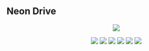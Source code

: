 ## Neon Drive

<p align="center"> 
  <img src="https://media.giphy.com/media/XBuh0LZxoCoNgx1g1M/giphy.webp"/>
</p>


<p align="center"> 
  <img src="https://img.shields.io/badge/PyTorch-1.4.0-blue"/>
  <img src="https://img.shields.io/badge/Matplotlib-3.1.2-blue"/>
  <img src="https://img.shields.io/badge/Numpy-1.18.2-blue"/>
  <img src="https://img.shields.io/badge/OpenCV-4.2.0-blue"/>
  <img src="https://img.shields.io/badge/TorchVision-0.5.0-blue"/>
  <img src="https://img.shields.io/badge/mss-5.0.0-blue"/>
</p>


